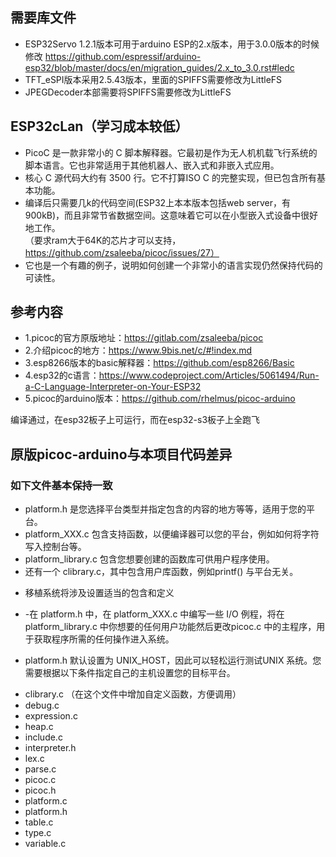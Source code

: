 ## 需要库文件
* ESP32Servo 1.2.1版本可用于arduino ESP的2.x版本，用于3.0.0版本的时候修改
https://github.com/espressif/arduino-esp32/blob/master/docs/en/migration_guides/2.x_to_3.0.rst#ledc
* TFT_eSPI版本采用2.5.43版本，里面的SPIFFS需要修改为LittleFS
* JPEGDecoder本部需要将SPIFFS需要修改为LittleFS


## ESP32cLan（学习成本较低）
* PicoC 是一款非常小的 C 脚本解释器。它最初是作为无人机机载飞行系统的脚本语言。它也非常适用于其他机器人、嵌入式和非嵌入式应用。  
* 核心 C 源代码大约有 3500 行。它不打算ISO C 的完整实现，但已包含所有基本功能。  
* 编译后只需要几k的代码空间(ESP32上本本版本包括web server，有900kB)，而且非常节省数据空间。这意味着它可以在小型嵌入式设备中很好地工作。  
（要求ram大于64K的芯片才可以支持，https://github.com/zsaleeba/picoc/issues/27）  
* 它也是一个有趣的例子，说明如何创建一个非常小的语言实现仍然保持代码的可读性。  


## 参考内容 
* 1.picoc的官方原版地址：https://gitlab.com/zsaleeba/picoc
* 2.介绍picoc的地方：https://www.9bis.net/c/#!index.md
* 3.esp8266版本的basic解释器：https://github.com/esp8266/Basic
* 4.esp32的c语言：https://www.codeproject.com/Articles/5061494/Run-a-C-Language-Interpreter-on-Your-ESP32
* 5.picoc的arduino版本：https://github.com/rhelmus/picoc-arduino

编译通过，在esp32板子上可运行，而在esp32-s3板子上全跑飞

## 原版picoc-arduino与本项目代码差异
### 如下文件基本保持一致  
- platform.h 是您选择平台类型并指定包含的内容的地方等等，适用于您的平台。   
- platform_XXX.c 包含支持函数，以便编译器可以您的平台，例如如何将字符写入控制台等。   
- platform_library.c 包含您想要创建的函数库可供用户程序使用。   
- 还有一个 clibrary.c，其中包含用户库函数，例如printf() 与平台无关。   

* 移植系统将涉及设置适当的包含和定义   
- -在 platform.h 中，在 platform_XXX.c 中编写一些 I/O 例程，将在 platform_library.c 中你想要的任何用户功能然后更改picoc.c 中的主程序，用于获取程序所需的任何操作进入系统。   

* platform.h 默认设置为 UNIX_HOST，因此可以轻松运行测试UNIX 系统。您需要根据以下条件指定自己的主机设置您的目标平台。   

- clibrary.c   （在这个文件中增加自定义函数，方便调用）     
- debug.c   
- expression.c   
- heap.c   
- include.c   
- interpreter.h   
- lex.c   
- parse.c   
- picoc.c   
- picoc.h   
- platform.c   
- platform.h   
- table.c   
- type.c   
- variable.c   

